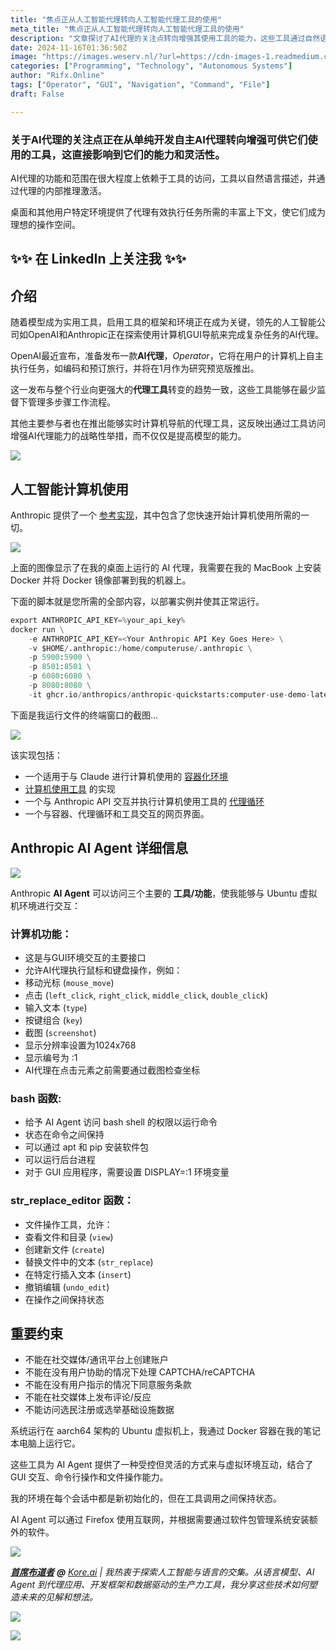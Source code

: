 ```yaml
---
title: "焦点正从人工智能代理转向人工智能代理工具的使用"
meta_title: "焦点正从人工智能代理转向人工智能代理工具的使用"
description: "文章探讨了AI代理的关注点转向增强其使用工具的能力，这些工具通过自然语言描述并激活代理的推理能力。OpenAI和Anthropic等公司正在开发能够在计算机上自主执行任务的AI代理，旨在提高多步骤工作流程的管理能力。Anthropic提供了一个参考实现，展示了AI代理如何与计算机环境交互，包括GUI操作和命令行功能，强调了在受控环境中灵活运用工具的策略。"
date: 2024-11-16T01:36:50Z
image: "https://images.weserv.nl/?url=https://cdn-images-1.readmedium.com/v2/resize:fit:800/1*7IELtMakzcc68bdb4usXBQ.png"
categories: ["Programming", "Technology", "Autonomous Systems"]
author: "Rifx.Online"
tags: ["Operator", "GUI", "Navigation", "Command", "File"]
draft: False

---
```






### 关于AI代理的关注点正在从单纯开发自主AI代理转向增强可供它们使用的工具，这直接影响到它们的能力和灵活性。

AI代理的功能和范围在很大程度上依赖于工具的访问，工具以自然语言描述，并通过代理的内部推理激活。

桌面和其他用户特定环境提供了代理有效执行任务所需的丰富上下文，使它们成为理想的操作空间。

## ✨✨ 在 LinkedIn 上关注我 ✨✨

## 介绍

随着模型成为实用工具，启用工具的框架和环境正在成为关键，领先的人工智能公司如OpenAI和Anthropic正在探索使用计算机GUI导航来完成复杂任务的AI代理。

OpenAI最近宣布，准备发布一款**AI代理**，*Operator*，它将在用户的计算机上自主执行任务，如编码和预订旅行，并将在1月作为研究预览版推出。

这一发布与整个行业向更强大的**代理工具**转变的趋势一致，这些工具能够在最少监督下管理多步骤工作流程。

其他主要参与者也在推出能够实时计算机导航的代理工具，这反映出通过工具访问增强AI代理能力的战略性举措，而不仅仅是提高模型的能力。

![](https://images.weserv.nl/?url=https://cdn-images-1.readmedium.com/v2/resize:fit:800/1*q7YvQLqfVdhV3bZM2oflDQ.png)

## 人工智能计算机使用

Anthropic 提供了一个 [参考实现](https://github.com/anthropics/anthropic-quickstarts/tree/main/computer-use-demo)，其中包含了您快速开始计算机使用所需的一切。

![](https://images.weserv.nl/?url=https://cdn-images-1.readmedium.com/v2/resize:fit:800/1*vD4T4Bo2-JcH535TOc46BQ.png)

上面的图像显示了在我的桌面上运行的 AI 代理，我需要在我的 MacBook 上安装 Docker 并将 Docker 镜像部署到我的机器上。

下面的脚本就是您所需的全部内容，以部署实例并使其正常运行。

```python
export ANTHROPIC_API_KEY=%your_api_key%
docker run \
    -e ANTHROPIC_API_KEY=<Your Anthropic API Key Goes Here> \
    -v $HOME/.anthropic:/home/computeruse/.anthropic \
    -p 5900:5900 \
    -p 8501:8501 \
    -p 6080:6080 \
    -p 8080:8080 \
    -it ghcr.io/anthropics/anthropic-quickstarts:computer-use-demo-latest
```
下面是我运行文件的终端窗口的截图…

![](https://images.weserv.nl/?url=https://cdn-images-1.readmedium.com/v2/resize:fit:800/1*mTu4gGEwnFbQYqJ-YGYqIA.png)

该实现包括：

* 一个适用于与 Claude 进行计算机使用的 [容器化环境](https://github.com/anthropics/anthropic-quickstarts/blob/main/computer-use-demo/Dockerfile)
* [计算机使用工具](https://github.com/anthropics/anthropic-quickstarts/tree/main/computer-use-demo/computer_use_demo/tools) 的实现
* 一个与 Anthropic API 交互并执行计算机使用工具的 [代理循环](https://github.com/anthropics/anthropic-quickstarts/blob/main/computer-use-demo/computer_use_demo/loop.py)
* 一个与容器、代理循环和工具交互的网页界面。

## Anthropic AI Agent 详细信息

![](https://images.weserv.nl/?url=https://cdn-images-1.readmedium.com/v2/resize:fit:800/1*euT2ZTmjVV5cTK-j8i4fgg.png)

Anthropic **AI Agent** 可以访问三个主要的 **工具/功能**，使我能够与 Ubuntu 虚拟机环境进行交互：

### 计算机功能：

* 这是与GUI环境交互的主要接口
* 允许AI代理执行鼠标和键盘操作，例如：
* 移动光标 (`mouse_move`)
* 点击 (`left_click`, `right_click`, `middle_click`, `double_click`)
* 输入文本 (`type`)
* 按键组合 (`key`)
* 截图 (`screenshot`)
* 显示分辨率设置为1024x768
* 显示编号为 :1
* AI代理在点击元素之前需要通过截图检查坐标

### bash 函数:

* 给予 AI Agent 访问 bash shell 的权限以运行命令
* 状态在命令之间保持
* 可以通过 apt 和 pip 安装软件包
* 可以运行后台进程
* 对于 GUI 应用程序，需要设置 DISPLAY=:1 环境变量

### str\_replace\_editor 函数：

* 文件操作工具，允许：
* 查看文件和目录 (`view`)
* 创建新文件 (`create`)
* 替换文件中的文本 (`str_replace`)
* 在特定行插入文本 (`insert`)
* 撤销编辑 (`undo_edit`)
* 在操作之间保持状态

## 重要约束

* 不能在社交媒体/通讯平台上创建账户
* 不能在没有用户协助的情况下处理 CAPTCHA/reCAPTCHA
* 不能在没有用户指示的情况下同意服务条款
* 不能在社交媒体上发布评论/反应
* 不能访问选民注册或选举基础设施数据

系统运行在 aarch64 架构的 Ubuntu 虚拟机上，我通过 Docker 容器在我的笔记本电脑上运行它。

这些工具为 AI Agent 提供了一种受控但灵活的方式来与虚拟环境互动，结合了 GUI 交互、命令行操作和文件操作能力。

我的环境在每个会话中都是新初始化的，但在工具调用之间保持状态。

AI Agent 可以通过 Firefox 使用互联网，并根据需要通过软件包管理系统安装额外的软件。

![](https://images.weserv.nl/?url=https://cdn-images-1.readmedium.com/v2/resize:fit:800/0*4env1UkoKOZ-3zmF.png)

[***首席布道者***](https://www.linkedin.com/in/cobusgreyling/) ***@*** *[Kore.ai](https://blog.kore.ai/cobus-greyling) \| 我热衷于探索人工智能与语言的交集。从语言模型、AI Agent 到代理应用、开发框架和数据驱动的生产力工具，我分享这些技术如何塑造未来的见解和想法。*

![](https://images.weserv.nl/?url=https://cdn-images-1.readmedium.com/v2/resize:fit:800/0*4env1UkoKOZ-3zmF.png)

![](https://images.weserv.nl/?url=https://cdn-images-1.readmedium.com/v2/resize:fit:800/0*4env1UkoKOZ-3zmF.png)

